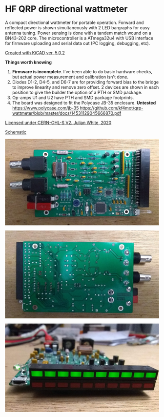 # HF QRP directional wattmeter
A compact directional wattmeter for portable operation. Forward and reflected power is shown simultaneously with 2 LED bargraphs for easy antenna tuning.
Power sensing is done with a tandem match wound on a BN43-202 core. The microcontroller is a ATmega32u4 with USB interface for firmware uploading and serial data out (PC logging, debugging, etc).

[Created with KiCAD ver. 5.0.2](https://kicad-pcb.org)

**Things worth knowing**

1. **Firmware is incomplete**. I've been able to do basic hardware checks, but actual power measurement and calibration isn't done.
1. Diodes D1-2, D4-5, and D6-7 are for providing forward bias to the bridge to improve linearity and remove zero offset. 2 devices are shown in each position to give the builder the option of a PTH or SMD package.
1. Op-amps U1 and U2 have PTH and SMD package footprints.
1. The board was designed to fit the Polycase JB-35 enclosure. **Untested** https://www.polycase.com/jb-35 https://github.com/kf4mot/qrp-wattmeter/blob/master/docs/14531129045666870.pdf 

[Licensed under CERN-OHL-S V2. Julian White, 2020](https://www.ohwr.org/project/cernohl/wikis/home)

[Schematic](https://github.com/kf4mot/qrp-wattmeter/blob/master/hardware/qrp_wattmeter.pdf)

![Complete](https://github.com/kf4mot/qrp-wattmeter/blob/master/images/watt-i-know-top.jpg "Board Top")

![BoardTop](https://github.com/kf4mot/qrp-wattmeter/blob/master/images/watt-i-know-btm.jpg "Board Bottom")

![BoardTop 3D](https://github.com/kf4mot/qrp-wattmeter/blob/master/images/watt-i-know-front.jpg "Board Front")

